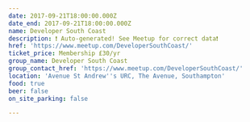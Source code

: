 ```yaml
---
date: 2017-09-21T18:00:00.000Z
date_end: 2017-09-21T18:00:00.000Z
name: Developer South Coast
description: ❗️ Auto-generated! See Meetup for correct data❗️
href: 'https://www.meetup.com/DeveloperSouthCoast/'
ticket_price: Membership £30/yr
group_name: Developer South Coast
group_contact_href: 'https://www.meetup.com/DeveloperSouthCoast/'
location: 'Avenue St Andrew''s URC, The Avenue, Southampton'
food: true
beer: false
on_site_parking: false

---
```

